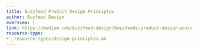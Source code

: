 ```yaml
---
title: Buzzfeed Product Design Principles
author: Buzfeed Design
overview: | 
link: https://medium.com/buzzfeed-design/buzzfeeds-product-design-principles-e7d99b74c46e
resource-type:
- _resource-types/design-principles.md
---
```

